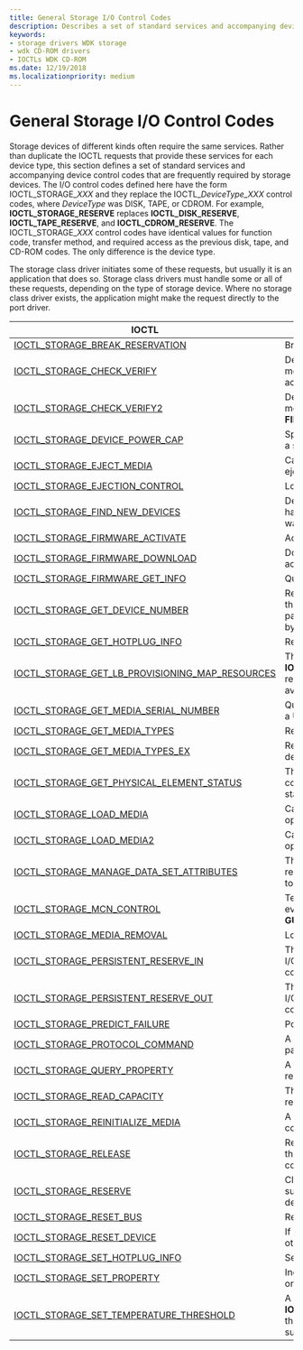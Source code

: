 ```yaml
---
title: General Storage I/O Control Codes
description: Describes a set of standard services and accompanying device control codes that are frequently required by storage devices.
keywords:
- storage drivers WDK storage
- wdk CD-ROM drivers
- IOCTLs WDK CD-ROM
ms.date: 12/19/2018
ms.localizationpriority: medium
---
```


# General Storage I/O Control Codes

Storage devices of different kinds often require the same services. Rather than duplicate the IOCTL requests that provide these services for each device type, this section defines a set of standard services and accompanying device control codes that are frequently required by storage devices. The I/O control codes defined here have the form IOCTL_STORAGE_*XXX* and they replace the IOCTL_*DeviceType_XXX* control codes, where *DeviceType* was DISK, TAPE, or CDROM. For example, **IOCTL_STORAGE_RESERVE** replaces **IOCTL_DISK_RESERVE**, **IOCTL_TAPE_RESERVE**, and **IOCTL_CDROM_RESERVE**. The IOCTL_STORAGE_*XXX* control codes have identical values for function code, transfer method, and required access as the previous disk, tape, and CD-ROM codes. The only difference is the device type.

The storage class driver initiates some of these requests, but usually it is an application that does so. Storage class drivers must handle some or all of these requests, depending on the type of storage device. Where no storage class driver exists, the application might make the request directly to the port driver.

|IOCTL|Description|
|----|----|
|[IOCTL_STORAGE_BREAK_RESERVATION](https://docs.microsoft.com/windows-hardware/drivers/ddi/ntddstor/ni-ntddstor-ioctl_storage_break_reservation)|Breaks a disk reservation.|
|[IOCTL_STORAGE_CHECK_VERIFY](https://docs.microsoft.com/windows-hardware/drivers/ddi/ntddstor/ni-ntddstor-ioctl_storage_check_verify)|Determines whether the media has changed on a removable-media device that the caller has opened for read or write access.|
|[IOCTL_STORAGE_CHECK_VERIFY2](https://docs.microsoft.com/windows-hardware/drivers/ddi/ntddstor/ni-ntddstor-ioctl_storage_check_verify2)|Determines whether the media has changed on a removable-media device - the caller has opened with **FILE_READ_ATTRIBUTES**.|
|[IOCTL_STORAGE_DEVICE_POWER_CAP](https://docs.microsoft.com/windows-hardware/drivers/ddi/ntddstor/ni-ntddstor-ioctl_storage_device_power_cap)|Specifies a maximum operational power consumption level for a storage device.|
|[IOCTL_STORAGE_EJECT_MEDIA](https://docs.microsoft.com/windows-hardware/drivers/ddi/ntddstor/ni-ntddstor-ioctl_storage_eject_media)|Causes the device to eject the media if the device supports ejection capabilities.|
|[IOCTL_STORAGE_EJECTION_CONTROL](https://docs.microsoft.com/windows-hardware/drivers/ddi/ntddstor/ni-ntddstor-ioctl_storage_ejection_control)|Locks the device to prevent removal of the media.|
|[IOCTL_STORAGE_FIND_NEW_DEVICES](https://docs.microsoft.com/windows-hardware/drivers/ddi/ntddstor/ni-ntddstor-ioctl_storage_find_new_devices)|Determines whether another device that the driver supports has been connected to the I/O bus, either since the system was booted or since the driver last processed this request.|
|[IOCTL_STORAGE_FIRMWARE_ACTIVATE](https://docs.microsoft.com/windows-hardware/drivers/ddi/ntddstor/ni-ntddstor-ioctl_storage_firmware_activate)|Activates a firmware image on a storage device.|
|[IOCTL_STORAGE_FIRMWARE_DOWNLOAD](https://docs.microsoft.com/windows-hardware/drivers/ddi/ntddstor/ni-ntddstor-ioctl_storage_firmware_download)|Downloads a firmware image to a storage device, but does not activate it.|
|[IOCTL_STORAGE_FIRMWARE_GET_INFO](https://docs.microsoft.com/windows-hardware/drivers/ddi/ntddstor/ni-ntddstor-ioctl_storage_firmware_get_info)|Queries a storage device for detailed firmware information.|
|[IOCTL_STORAGE_GET_DEVICE_NUMBER](https://docs.microsoft.com/windows-hardware/drivers/ddi/ntddstor/ni-ntddstor-ioctl_storage_get_device_number)|Returns a **STORAGE_DEVICE_NUMBER** structure that contains the FILE_DEVICE_XXX type, device number, and, for a partitionable device, the partition number assigned to a device by the driver when the device is started.|
|[IOCTL_STORAGE_GET_HOTPLUG_INFO](https://docs.microsoft.com/windows-hardware/drivers/ddi/ntddstor/ni-ntddstor-ioctl_storage_get_hotplug_info)|Retrieves the hotplug configuration of the specified device.|
|[IOCTL_STORAGE_GET_LB_PROVISIONING_MAP_RESOURCES](https://docs.microsoft.com/windows-hardware/drivers/ddi/ntddstor/ni-ntddstor-ioctl_storage_get_lb_provisioning_map_resources)|The **IOCTL_STORAGE_GET_LB_PROVISIONING_MAP_RESOURCES** request is sent to the storage class driver to determine available and used mapping resources on a storage device.|
|[IOCTL_STORAGE_GET_MEDIA_SERIAL_NUMBER](https://docs.microsoft.com/windows-hardware/drivers/ddi/ntddstor/ni-ntddstor-ioctl_storage_get_media_serial_number)|Queries the USB generic parent driver for the serial number of a USB device.|
|[IOCTL_STORAGE_GET_MEDIA_TYPES](https://docs.microsoft.com/windows-hardware/drivers/ddi/ntddstor/ni-ntddstor-ioctl_storage_get_media_types)|Returns information about the geometry of floppy drives.|
|[IOCTL_STORAGE_GET_MEDIA_TYPES_EX](https://docs.microsoft.com/windows-hardware/drivers/ddi/ntddstor/ni-ntddstor-ioctl_storage_get_media_types_ex)|Returns information about the types of media supported by a device.|
|[IOCTL_STORAGE_GET_PHYSICAL_ELEMENT_STATUS](https://docs.microsoft.com/windows-hardware/drivers/ddi/ntddstor/ni-ntddstor-ioctl_storage_get_physical_element_status)|The **IOCTL_STORAGE_GET_PHYSICAL_ELEMENT_STATUS** control code queries for and returns the physical element status from a device.|
|[IOCTL_STORAGE_LOAD_MEDIA](https://docs.microsoft.com/windows-hardware/drivers/ddi/ntddstor/ni-ntddstor-ioctl_storage_load_media)|Causes media to be loaded in a device that the caller has opened for read or write access.|
|[IOCTL_STORAGE_LOAD_MEDIA2](https://docs.microsoft.com/windows-hardware/drivers/ddi/ntddstor/ni-ntddstor-ioctl_storage_load_media2)|Causes media to be loaded in a device that the caller has opened with **FILE_READ_ATTRIBUTES**.|
|[IOCTL_STORAGE_MANAGE_DATA_SET_ATTRIBUTES](https://docs.microsoft.com/windows-hardware/drivers/ddi/ntddstor/ni-ntddstor-ioctl_storage_manage_data_set_attributes)|This **IOCTL_STORAGE_MANAGE_DATA_SET_ATTRIBUTES** request is used to send a manage data set attributes request to a storage device.|
|[IOCTL_STORAGE_MCN_CONTROL](https://docs.microsoft.com/windows-hardware/drivers/ddi/ntddstor/ni-ntddstor-ioctl_storage_mcn_control)|Temporarily enables or disables delivery of the custom PnP events **GUID_IO_MEDIA_ARRIVAL** and **GUID_IO_MEDIA_REMOVAL** on a removable-media device.|
|[IOCTL_STORAGE_MEDIA_REMOVAL](https://docs.microsoft.com/windows-hardware/drivers/ddi/ntddstor/ni-ntddstor-ioctl_storage_media_removal)|Locks the device to prevent removal of the media.|
|[IOCTL_STORAGE_PERSISTENT_RESERVE_IN](https://docs.microsoft.com/windows-hardware/drivers/ddi/ntddstor/ni-ntddstor-ioctl_storage_persistent_reserve_in)|The generic storage class driver (classpnp.sys) exposes an I/O control (IOCTL) interface for issuing Persistent Reserve In commands.|
|[IOCTL_STORAGE_PERSISTENT_RESERVE_OUT](https://docs.microsoft.com/windows-hardware/drivers/ddi/ntddstor/ni-ntddstor-ioctl_storage_persistent_reserve_out)|The generic storage class driver (classpnp.sys) exposes an I/O control (IOCTL) interface for issuing Persistent Reserve Out commands.|
|[IOCTL_STORAGE_PREDICT_FAILURE](https://docs.microsoft.com/windows-hardware/drivers/ddi/ntddstor/ni-ntddstor-ioctl_storage_predict_failure)|Polls for a prediction of device failure.|
|[IOCTL_STORAGE_PROTOCOL_COMMAND](https://docs.microsoft.com/windows-hardware/drivers/ddi/ntddstor/ni-ntddstor-ioctl_storage_protocol_command)|A driver can use **IOCTL_STORAGE_PROTOCOL_COMMAND** to pass vendor-specific commands to a storage device|
|[IOCTL_STORAGE_QUERY_PROPERTY](https://docs.microsoft.com/windows-hardware/drivers/ddi/ntddstor/ni-ntddstor-ioctl_storage_query_property)|A driver can use **IOCTL_STORAGE_QUERY_PROPERTY** to return properties of a storage device or adapter.|
|[IOCTL_STORAGE_READ_CAPACITY](https://docs.microsoft.com/windows-hardware/drivers/ddi/ntddstor/ni-ntddstor-ioctl_storage_read_capacity)|The **IOCTL_STORAGE_READ_CAPACITY** request returns the read capacity information for the target storage device.|
|[IOCTL_STORAGE_REINITIALIZE_MEDIA](https://docs.microsoft.com/windows-hardware/drivers/ddi/ntddstor/ni-ntddstor-ioctl_storage_reinitialize_media)|A driver can use the **IOCTL_STORAGE_REINITIALIZE_MEDIA** control code to reinitialize/erase a device.|
|[IOCTL_STORAGE_RELEASE](https://docs.microsoft.com/windows-hardware/drivers/ddi/ntddstor/ni-ntddstor-ioctl_storage_release)|Releases a device previously reserved for the exclusive use of the caller on a bus that supports multiple initiators and the concept of reserving a device, such as a SCSI bus.|
|[IOCTL_STORAGE_RESERVE](https://docs.microsoft.com/windows-hardware/drivers/ddi/ntddstor/ni-ntddstor-ioctl_storage_reserve)|Claims a device for the exclusive use of the caller on a bus that supports multiple initiators and the concept of reserving a device, such as a SCSI bus.|
|[IOCTL_STORAGE_RESET_BUS](https://docs.microsoft.com/windows-hardware/drivers/ddi/ntddstor/ni-ntddstor-ioctl_storage_reset_bus)|Resets an I/O bus and, indirectly, each device on the bus.|
|[IOCTL_STORAGE_RESET_DEVICE](https://docs.microsoft.com/windows-hardware/drivers/ddi/ntddstor/ni-ntddstor-ioctl_storage_reset_device)|If possible, resets a non-SCSI storage device without affecting other devices on the bus.|
|[IOCTL_STORAGE_SET_HOTPLUG_INFO](https://docs.microsoft.com/windows-hardware/drivers/ddi/ntddstor/ni-ntddstor-ioctl_storage_set_hotplug_info)|Sets the hotplug configuration of the specified device.|
|[IOCTL_STORAGE_SET_PROPERTY](https://docs.microsoft.com/windows-hardware/drivers/ddi/ntddstor/ni-ntddstor-ioctl_storage_set_property)|Indicates whether a request to change a property is successful or causes an error.
|[IOCTL_STORAGE_SET_TEMPERATURE_THRESHOLD](https://docs.microsoft.com/windows-hardware/drivers/ddi/ntddstor/ni-ntddstor-ioctl_storage_set_temperature_threshold)|A driver can use **IOCTL_STORAGE_SET_TEMPERATURE_THRESHOLD** to set the temperature threshold of a storage device (when supported by the hardware).|